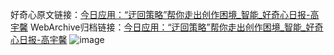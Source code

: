 好奇心原文链接：[今日应用：“迂回策略”帮你走出创作困境_智能_好奇心日报-高宇馨](https://www.qdaily.com/articles/4992.html)
WebArchive归档链接：[今日应用：“迂回策略”帮你走出创作困境_智能_好奇心日报-高宇馨](http://web.archive.org/web/20181016035131/http://www.qdaily.com:80/articles/4992.html)
![image](http://ww3.sinaimg.cn/large/007d5XDply1g3wga3gcbgj30u03li4qp)